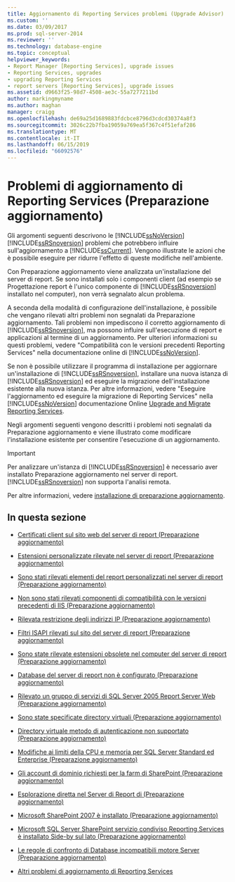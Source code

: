 ```yaml
---
title: Aggiornamento di Reporting Services problemi (Upgrade Advisor) | Microsoft Docs
ms.custom: ''
ms.date: 03/09/2017
ms.prod: sql-server-2014
ms.reviewer: ''
ms.technology: database-engine
ms.topic: conceptual
helpviewer_keywords:
- Report Manager [Reporting Services], upgrade issues
- Reporting Services, upgrades
- upgrading Reporting Services
- report servers [Reporting Services], upgrade issues
ms.assetid: d9663f25-98d7-4508-ae3c-55a7277211bd
author: markingmyname
ms.author: maghan
manager: craigg
ms.openlocfilehash: de69a25d1689883fdcbce8796d3cdcd30374a8f3
ms.sourcegitcommit: 3026c22b7fba19059a769ea5f367c4f51efaf286
ms.translationtype: MT
ms.contentlocale: it-IT
ms.lasthandoff: 06/15/2019
ms.locfileid: "66092576"
---
```

# <a name="reporting-services-upgrade-issues-upgrade-advisor"></a>Problemi di aggiornamento di Reporting Services (Preparazione aggiornamento)
  Gli argomenti seguenti descrivono le [!INCLUDE[ssNoVersion](../../includes/ssnoversion-md.md)] [!INCLUDE[ssRSnoversion](../../includes/ssrsnoversion-md.md)] problemi che potrebbero influire sull'aggiornamento a [!INCLUDE[ssCurrent](../../includes/sscurrent-md.md)]. Vengono illustrate le azioni che è possibile eseguire per ridurre l'effetto di queste modifiche nell'ambiente.  
  
 Con Preparazione aggiornamento viene analizzata un'installazione del server di report. Se sono installati solo i componenti client (ad esempio se Progettazione report è l'unico componente di [!INCLUDE[ssRSnoversion](../../includes/ssrsnoversion-md.md)] installato nel computer), non verrà segnalato alcun problema.  
  
 A seconda della modalità di configurazione dell'installazione, è possibile che vengano rilevati altri problemi non segnalati da Preparazione aggiornamento. Tali problemi non impediscono il corretto aggiornamento di [!INCLUDE[ssRSnoversion](../../includes/ssrsnoversion-md.md)], ma possono influire sull'esecuzione di report e applicazioni al termine di un aggiornamento. Per ulteriori informazioni su questi problemi, vedere "Compatibilità con le versioni precedenti Reporting Services" nella documentazione online di [!INCLUDE[ssNoVersion](../../includes/ssnoversion-md.md)].  
  
 Se non è possibile utilizzare il programma di installazione per aggiornare un'installazione di [!INCLUDE[ssRSnoversion](../../includes/ssrsnoversion-md.md)], installare una nuova istanza di [!INCLUDE[ssRSnoversion](../../includes/ssrsnoversion-md.md)] ed eseguire la migrazione dell'installazione esistente alla nuova istanza. Per altre informazioni, vedere "Eseguire l'aggiornamento ed eseguire la migrazione di Reporting Services" nella [!INCLUDE[ssNoVersion](../../includes/ssnoversion-md.md)] documentazione Online [Upgrade and Migrate Reporting Services](../../reporting-services/install-windows/upgrade-and-migrate-reporting-services.md).  
  
 Negli argomenti seguenti vengono descritti i problemi noti segnalati da Preparazione aggiornamento e viene illustrato come modificare l'installazione esistente per consentire l'esecuzione di un aggiornamento.  
  
> [!IMPORTANT]  
>  Per analizzare un'istanza di [!INCLUDE[ssRSnoversion](../../includes/ssrsnoversion-md.md)] è necessario aver installato Preparazione aggiornamento nel server di report. [!INCLUDE[ssRSnoversion](../../includes/ssrsnoversion-md.md)] non supporta l'analisi remota.  
>   
>  Per altre informazioni, vedere [installazione di preparazione aggiornamento](../../../2014/sql-server/install/installing-upgrade-advisor.md).  
  
## <a name="in-this-section"></a>In questa sezione  
  
-   [Certificati client sul sito web del server di report &#40;Preparazione aggiornamento&#41;](../../../2014/sql-server/install/client-certificates-on-the-report-server-web-site-upgrade-advisor.md)  
  
-   [Estensioni personalizzate rilevate nel server di report &#40;Preparazione aggiornamento&#41;](../../../2014/sql-server/install/custom-extensions-were-detected-on-the-report-server-upgrade-advisor.md)  
  
-   [Sono stati rilevati elementi del report personalizzati nel server di report &#40;Preparazione aggiornamento&#41;](../../../2014/sql-server/install/custom-report-items-were-detected-on-the-report-server-upgrade-advisor.md)  
  
-   [Non sono stati rilevati componenti di compatibilità con le versioni precedenti di IIS &#40;Preparazione aggiornamento&#41;](../../../2014/sql-server/install/iis-backward-compatibility-components-were-not-detected-upgrade-advisor.md)  
  
-   [Rilevata restrizione degli indirizzi IP &#40;Preparazione aggiornamento&#41;](../../../2014/sql-server/install/ip-address-restriction-detected-upgrade-advisor.md)  
  
-   [Filtri ISAPI rilevati sul sito del server di report &#40;Preparazione aggiornamento&#41;](../../../2014/sql-server/install/isapi-filters-detected-on-the-report-server-site-upgrade-advisor.md)  
  
-   [Sono state rilevate estensioni obsolete nel computer del server di report &#40;Preparazione aggiornamento&#41;](../../../2014/sql-server/install/obsolete-extensions-were-detected-on-the-report-server-computer-upgrade-advisor.md)  
  
-   [Database del server di report non è configurato &#40;Preparazione aggiornamento&#41;](../../../2014/sql-server/install/report-server-database-is-not-configured-upgrade-advisor.md)  
  
-   [Rilevato un gruppo di servizi di SQL Server 2005 Report Server Web &#40;Preparazione aggiornamento&#41;](../../../2014/sql-server/install/sql-server-2005-report-server-web-service-group-detected-upgrade-advisor.md)  
  
-   [Sono state specificate directory virtuali &#40;Preparazione aggiornamento&#41;](../../../2014/sql-server/install/virtual-directories-are-unspecified-upgrade-advisor.md)  
  
-   [Directory virtuale metodo di autenticazione non supportato &#40;Preparazione aggiornamento&#41;](../../../2014/sql-server/install/virtual-directory-has-unsupported-authentication-method-upgrade-advisor.md)  
  
-   [Modifiche ai limiti della CPU e memoria per SQL Server Standard ed Enterprise &#40;Preparazione aggiornamento&#41;](../../../2014/sql-server/install/cpu-memory-limits-changes-sql-server-standard-enterprise-upgrade-advisor.md)  
  
-   [Gli account di dominio richiesti per la farm di SharePoint &#40;Preparazione aggiornamento&#41;](../../../2014/sql-server/install/domain-accounts-required-for-sharepoint-farm-upgrade-advisor.md)  
  
-   [Esplorazione diretta nel Server di Report di &#40;Preparazione aggiornamento&#41;](../../../2014/sql-server/install/direct-browsing-to-report-server-upgrade-advisor.md)  
  
-   [Microsoft SharePoint 2007 è installato &#40;Preparazione aggiornamento&#41;](../../../2014/sql-server/install/microsoft-sharepoint-2007-is-installed-upgrade-advisor.md)  
  
-   [Microsoft SQL Server SharePoint servizio condiviso Reporting Services è installato Side-by sul lato &#40;Preparazione aggiornamento&#41;](../../../2014/sql-server/install/sql-server-reporting-services-sharepoint-shared-service-side-by-side-upgrade-advisor.md)  
  
-   [Le regole di confronto di Database incompatibili motore Server &#40;Preparazione aggiornamento&#41;](../../../2014/sql-server/install/incompatible-database-engine-server-collation-upgrade-advisor.md)  
  
-   [Altri problemi di aggiornamento di Reporting Services](../../../2014/sql-server/install/other-reporting-services-upgrade-issues.md)  
  
  
